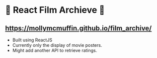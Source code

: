 # 🍿 React Film Archieve 🎥

## https://mollymcmuffin.github.io/film_archive/

- Built using ReactJS
- Currently only the display of movie posters.
- Might add another API to retrieve ratings.



